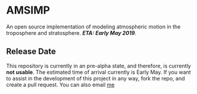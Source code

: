 # AMSIMP

An open source implementation of modeling atmospheric motion in the troposphere and stratosphere. ***ETA: Early May 2019***.

## Release Date
This repository is currently in an pre-alpha state, and therefore, is currently **not usable**. The estimated time of arrival currently is Early May. If you want to assist in the development of this project in any way, fork the repo, and create a pull request. You can also email [me](mailto:conorcaseyc@icloud.com)
